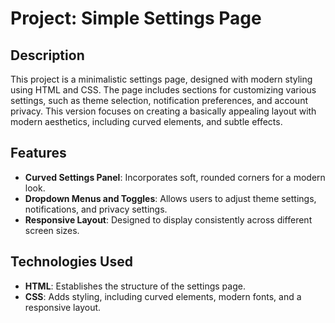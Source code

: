 # Project: Simple Settings Page

## Description

This project is a minimalistic settings page, designed with modern styling using HTML and CSS. The page includes sections for customizing various settings, such as theme selection, notification preferences, and account privacy. This version focuses on creating a basically appealing layout with modern aesthetics, including curved elements, and subtle effects.

## Features

- **Curved Settings Panel**: Incorporates soft, rounded corners for a modern look.
- **Dropdown Menus and Toggles**: Allows users to adjust theme settings, notifications, and privacy settings.
- **Responsive Layout**: Designed to display consistently across different screen sizes.

## Technologies Used

- **HTML**: Establishes the structure of the settings page.
- **CSS**: Adds styling, including curved elements, modern fonts, and a responsive layout.
